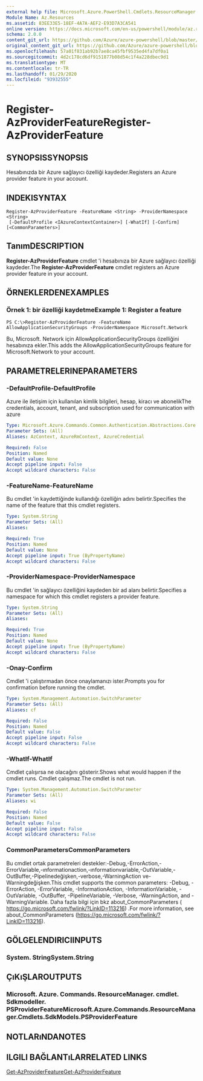 ```yaml
---
external help file: Microsoft.Azure.PowerShell.Cmdlets.ResourceManager.dll-Help.xml
Module Name: Az.Resources
ms.assetid: 83EE33E5-18EF-4A7A-AEF2-E93D7A3CA541
online version: https://docs.microsoft.com/en-us/powershell/module/az.resources/register-azproviderfeature
schema: 2.0.0
content_git_url: https://github.com/Azure/azure-powershell/blob/master/src/Resources/Resources/help/Register-AzProviderFeature.md
original_content_git_url: https://github.com/Azure/azure-powershell/blob/master/src/Resources/Resources/help/Register-AzProviderFeature.md
ms.openlocfilehash: 57a01f831ab92b7ae8ca45fbf9535ed4fa7df0a1
ms.sourcegitcommit: 4d2c178cd6df9151877b08d54c1f4a228dbec9d1
ms.translationtype: MT
ms.contentlocale: tr-TR
ms.lasthandoff: 01/29/2020
ms.locfileid: "93932555"
---
```

# <span data-ttu-id="2708b-101">Register-AzProviderFeature</span><span class="sxs-lookup"><span data-stu-id="2708b-101">Register-AzProviderFeature</span></span>

## <span data-ttu-id="2708b-102">SYNOPSIS</span><span class="sxs-lookup"><span data-stu-id="2708b-102">SYNOPSIS</span></span>
<span data-ttu-id="2708b-103">Hesabınızda bir Azure sağlayıcı özelliği kaydeder.</span><span class="sxs-lookup"><span data-stu-id="2708b-103">Registers an Azure provider feature in your account.</span></span>

## <span data-ttu-id="2708b-104">INDEKI</span><span class="sxs-lookup"><span data-stu-id="2708b-104">SYNTAX</span></span>

```
Register-AzProviderFeature -FeatureName <String> -ProviderNamespace <String>
 [-DefaultProfile <IAzureContextContainer>] [-WhatIf] [-Confirm] [<CommonParameters>]
```

## <span data-ttu-id="2708b-105">Tanım</span><span class="sxs-lookup"><span data-stu-id="2708b-105">DESCRIPTION</span></span>
<span data-ttu-id="2708b-106">**Register-AzProviderFeature** cmdlet 'i hesabınıza bir Azure sağlayıcı özelliği kaydeder.</span><span class="sxs-lookup"><span data-stu-id="2708b-106">The **Register-AzProviderFeature** cmdlet registers an Azure provider feature in your account.</span></span>

## <span data-ttu-id="2708b-107">ÖRNEKLERDEN</span><span class="sxs-lookup"><span data-stu-id="2708b-107">EXAMPLES</span></span>

### <span data-ttu-id="2708b-108">Örnek 1: bir özelliği kaydetme</span><span class="sxs-lookup"><span data-stu-id="2708b-108">Example 1: Register a feature</span></span>
```
PS C:\>Register-AzProviderFeature -FeatureName AllowApplicationSecurityGroups -ProviderNamespace Microsoft.Network
```

<span data-ttu-id="2708b-109">Bu, Microsoft. Network için AllowApplicationSecurityGroups özelliğini hesabınıza ekler.</span><span class="sxs-lookup"><span data-stu-id="2708b-109">This adds the AllowApplicationSecurityGroups feature for Microsoft.Network to your account.</span></span>

## <span data-ttu-id="2708b-110">PARAMETRELERINE</span><span class="sxs-lookup"><span data-stu-id="2708b-110">PARAMETERS</span></span>

### <span data-ttu-id="2708b-111">-DefaultProfile</span><span class="sxs-lookup"><span data-stu-id="2708b-111">-DefaultProfile</span></span>
<span data-ttu-id="2708b-112">Azure ile iletişim için kullanılan kimlik bilgileri, hesap, kiracı ve abonelik</span><span class="sxs-lookup"><span data-stu-id="2708b-112">The credentials, account, tenant, and subscription used for communication with azure</span></span>

```yaml
Type: Microsoft.Azure.Commands.Common.Authentication.Abstractions.Core.IAzureContextContainer
Parameter Sets: (All)
Aliases: AzContext, AzureRmContext, AzureCredential

Required: False
Position: Named
Default value: None
Accept pipeline input: False
Accept wildcard characters: False
```

### <span data-ttu-id="2708b-113">-FeatureName</span><span class="sxs-lookup"><span data-stu-id="2708b-113">-FeatureName</span></span>
<span data-ttu-id="2708b-114">Bu cmdlet 'in kaydettiğinde kullandığı özelliğin adını belirtir.</span><span class="sxs-lookup"><span data-stu-id="2708b-114">Specifies the name of the feature that this cmdlet registers.</span></span>

```yaml
Type: System.String
Parameter Sets: (All)
Aliases:

Required: True
Position: Named
Default value: None
Accept pipeline input: True (ByPropertyName)
Accept wildcard characters: False
```

### <span data-ttu-id="2708b-115">-ProviderNamespace</span><span class="sxs-lookup"><span data-stu-id="2708b-115">-ProviderNamespace</span></span>
<span data-ttu-id="2708b-116">Bu cmdlet 'in sağlayıcı özelliğini kaydeden bir ad alanı belirtir.</span><span class="sxs-lookup"><span data-stu-id="2708b-116">Specifies a namespace for which this cmdlet registers a provider feature.</span></span>

```yaml
Type: System.String
Parameter Sets: (All)
Aliases:

Required: True
Position: Named
Default value: None
Accept pipeline input: True (ByPropertyName)
Accept wildcard characters: False
```

### <span data-ttu-id="2708b-117">-Onay</span><span class="sxs-lookup"><span data-stu-id="2708b-117">-Confirm</span></span>
<span data-ttu-id="2708b-118">Cmdlet 'i çalıştırmadan önce onaylamanızı ister.</span><span class="sxs-lookup"><span data-stu-id="2708b-118">Prompts you for confirmation before running the cmdlet.</span></span>

```yaml
Type: System.Management.Automation.SwitchParameter
Parameter Sets: (All)
Aliases: cf

Required: False
Position: Named
Default value: False
Accept pipeline input: False
Accept wildcard characters: False
```

### <span data-ttu-id="2708b-119">-WhatIf</span><span class="sxs-lookup"><span data-stu-id="2708b-119">-WhatIf</span></span>
<span data-ttu-id="2708b-120">Cmdlet çalışırsa ne olacağını gösterir.</span><span class="sxs-lookup"><span data-stu-id="2708b-120">Shows what would happen if the cmdlet runs.</span></span>
<span data-ttu-id="2708b-121">Cmdlet çalışmaz.</span><span class="sxs-lookup"><span data-stu-id="2708b-121">The cmdlet is not run.</span></span>

```yaml
Type: System.Management.Automation.SwitchParameter
Parameter Sets: (All)
Aliases: wi

Required: False
Position: Named
Default value: False
Accept pipeline input: False
Accept wildcard characters: False
```

### <span data-ttu-id="2708b-122">CommonParameters</span><span class="sxs-lookup"><span data-stu-id="2708b-122">CommonParameters</span></span>
<span data-ttu-id="2708b-123">Bu cmdlet ortak parametreleri destekler:-Debug,-ErrorAction,-ErrorVariable,-ınformationaction,-ınformationvariable,-OutVariable,-OutBuffer,-Pipelinedeğişken,-verbose,-WarningAction ve-Warningdeğişken.</span><span class="sxs-lookup"><span data-stu-id="2708b-123">This cmdlet supports the common parameters: -Debug, -ErrorAction, -ErrorVariable, -InformationAction, -InformationVariable, -OutVariable, -OutBuffer, -PipelineVariable, -Verbose, -WarningAction, and -WarningVariable.</span></span> <span data-ttu-id="2708b-124">Daha fazla bilgi için bkz about_CommonParameters ( https://go.microsoft.com/fwlink/?LinkID=113216) .</span><span class="sxs-lookup"><span data-stu-id="2708b-124">For more information, see about_CommonParameters (https://go.microsoft.com/fwlink/?LinkID=113216).</span></span>

## <span data-ttu-id="2708b-125">GÖLGELENDIRICI</span><span class="sxs-lookup"><span data-stu-id="2708b-125">INPUTS</span></span>

### <span data-ttu-id="2708b-126">System. String</span><span class="sxs-lookup"><span data-stu-id="2708b-126">System.String</span></span>

## <span data-ttu-id="2708b-127">ÇıKıŞLAR</span><span class="sxs-lookup"><span data-stu-id="2708b-127">OUTPUTS</span></span>

### <span data-ttu-id="2708b-128">Microsoft. Azure. Commands. ResourceManager. cmdlet. Sdkmodeller. PSProviderFeature</span><span class="sxs-lookup"><span data-stu-id="2708b-128">Microsoft.Azure.Commands.ResourceManager.Cmdlets.SdkModels.PSProviderFeature</span></span>

## <span data-ttu-id="2708b-129">NOTLARıNDA</span><span class="sxs-lookup"><span data-stu-id="2708b-129">NOTES</span></span>

## <span data-ttu-id="2708b-130">ILGILI BAĞLANTıLAR</span><span class="sxs-lookup"><span data-stu-id="2708b-130">RELATED LINKS</span></span>

[<span data-ttu-id="2708b-131">Get-AzProviderFeature</span><span class="sxs-lookup"><span data-stu-id="2708b-131">Get-AzProviderFeature</span></span>](./Get-AzProviderFeature.md)


